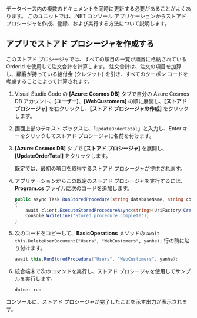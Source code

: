 データベース内の複数のドキュメントを同時に更新する必要があることがよくあります。 このユニットでは、.NET コンソール アプリケーションからストアド プロシージャを作成、登録、および実行する方法について説明します。

## <a name="create-a-stored-procedure-in-your-app"></a>アプリでストアド プロシージャを作成する

このストアド プロシージャでは、すべての項目の一覧が順番に格納されている OrderId を使用して注文合計を計算します。 注文合計は、注文の項目を加算し、顧客が持っている給付金 (クレジット) を引き、すべてのクーポン コードを考慮することによって計算されます。

1. Visual Studio Code の **[Azure: Cosmos DB]** タブで自分の Azure Cosmos DB アカウント、**[ユーザー]**、**[WebCustomers]** の順に展開し、**[ストアド プロシージャ]** を右クリックし、**[ストアド プロシージャの作成]** をクリックします。

1. 画面上部のテキスト ボックスに、「`UpdateOrderTotal`」と入力し、Enter キーをクリックしてストアド プロシージャに名前を付けます。

1. **[Azure: Cosmos DB]** タブで **[ストアド プロシージャ]** を展開し、**[UpdateOrderTotal]** をクリックします。

    既定では、最初の項目を取得するストアド プロシージャが提供されます。

1. アプリケーションからこの既定のストアド プロシージャを実行するには、**Program.cs** ファイルに次のコードを追加します。

    ```csharp
    public async Task RunStoredProcedure(string databaseName, string collectionName, User user)
    {
        await client.ExecuteStoredProcedureAsync<string>(UriFactory.CreateStoredProcedureUri(databaseName, collectionName, "UpdateOrderTotal"), new RequestOptions { PartitionKey = new PartitionKey(user.UserId) });
        Console.WriteLine("Stored procedure complete");
    }
    ```

1. 次のコードをコピーして、**BasicOperations** メソッドの `await this.DeleteUserDocument("Users", "WebCustomers", yanhe);` 行の前に貼り付けます。

    ```csharp
    await this.RunStoredProcedure("Users", "WebCustomers", yanhe);
    ```

1. 統合端末で次のコマンドを実行し、ストアド プロシージャを使用してサンプルを実行します。

    ```bash
    dotnet run
    ```

コンソールに、ストアド プロシージャが完了したことを示す出力が表示されます。
